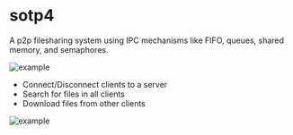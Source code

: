 # sotp4

A p2p filesharing system using IPC mechanisms like FIFO, queues, shared memory, and semaphores.


![example](https://github.com/argon7/sotp4/blob/main/res/schematic.png)

* Connect/Disconnect clients to a server
* Search for files in all clients
* Download files from other clients

![example](https://github.com/argon7/sotp4/blob/main/res/example.png)
